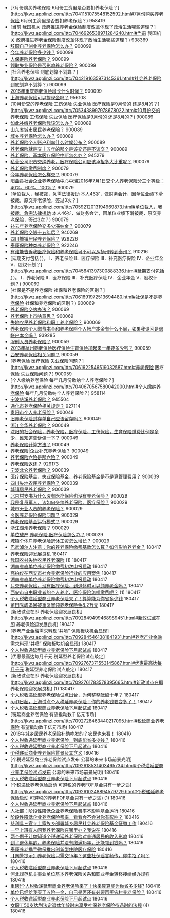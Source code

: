 - [7月份购买养老保险 6月份工资里是否要扣养老保险？](http://jkwz.applinzi.com/ittc/7041151075548152592.html#7月份购买养老保险 6月份工资里是否要扣养老保险？)  958419 
- [当前 我国机关 政府推进养老金保险制度改革体现了政治生活哪些道理？](http://jkwz.applinzi.com/ittc/7046926538971284240.html#当前 我国机关 政府推进养老金保险制度改革体现了政治生活哪些道理？)  938369 
- [辞职自己创业养老保险怎么办？](http://jkwz.applinzi.com/ittc/7046523663107490577.html#辞职自己创业养老保险怎么办？)  900099 
- [今年养老保险多少钱？](http://jkwz.applinzi.com/ittc/7047174628315759377.html#今年养老保险多少钱？)  900099 
- [人保寿险养老保险？](http://jkwz.applinzi.com/ittc/7045973360838705937.html#人保寿险养老保险？)  900099 
- [领取失业保险是否影响养老保险？](http://jkwz.applinzi.com/ittc/7046983671758717713.html#领取失业保险是否影响养老保险？)  900099 
- [社会养老保险 到底划算不划算？](http://jkwz.applinzi.com/ittc/7042191635973145361.html#社会养老保险 到底划算不划算？)  900099 
- [2016年重庆养老保险增长什么时候？](http://jkwz.applinzi.com/ittc/7042163538448089872.html#2016年重庆养老保险增长什么时候？)  900099 
- [上海养老保险可以提现金吗？](http://jkwz.applinzi.com/ittc/7041218592291422992.html#上海养老保险可以提现金吗？)  956108 
- [10月份交的养老保险 工伤保险 失业保险 医疗保险是9月份的 还是8月的？](http://jkwz.applinzi.com/ittc/7053438997978678022.html#10月份交的养老保险 工伤保险 失业保险 医疗保险是9月份的 还是8月的？)  900089 
- [如此补缴养老保险我该怎么办？](http://jkwz.applinzi.com/ittc/7053644311189521163.html#如此补缴养老保险我该怎么办？)  900089 
- [山东省城市居民养老保险？](http://jkwz.applinzi.com/ittc/7044362725952586513.html#山东省城市居民养老保险？)  900089 
- [城乡养老保险怎么办？](http://jkwz.applinzi.com/ittc/7043589284097950481.html#城乡养老保险怎么办？)  900089 
- [养老保险个人账户利率什么时候公布？](http://jkwz.applinzi.com/ittc/7052148886209053456.html#养老保险个人账户利率什么时候公布？)  900089 
- [养老保险就是交十五年的那个是该交还是不该交？](http://jkwz.applinzi.com/ittc/7044869217885618960.html#养老保险就是交十五年的那个是该交还是不该交？)  900089 
- [养老保险、基本医疗保险中断怎么办？](http://jkwz.applinzi.com/ittc/7045835517222978320.html#养老保险、基本医疗保险中断怎么办？)  945279 
- [私营公司职员交纳养老，医疗保险公司应该承担多大比重呢？](http://jkwz.applinzi.com/ittc/7054954458386023175.html#私营公司职员交纳养老，医疗保险公司应该承担多大比重呢？)  900079 
- [养老保险缴费制度？](http://jkwz.applinzi.com/ittc/7063024593520821008.html#养老保险缴费制度？)  900079 
- [今年养老保险怎么样交？](http://jkwz.applinzi.com/ittc/7044031949167919888.html#今年养老保险怎么样交？)  900079 
- [阳曲县社会企业养老保险中心中瑞2016年7月1日交个人养老保险分三个等级：40%、60%、100%？](http://jkwz.applinzi.com/ittc/7045316729532597009.html#阳曲县社会企业养老保险中心中瑞2016年7月1日交个人养老保险分三个等级：40%、60%、100%？)  900079 
- [单位裁人，我被裁，急需法律援助 本人46岁，做财务会计，因单位业绩下滑被裁，原交养老保险，签过3次？](http://jkwz.applinzi.com/ittc/7059212013194969873.html#单位裁人，我被裁，急需法律援助 本人46岁，做财务会计，因单位业绩下滑被裁，原交养老保险，签过3次？)  900079 
- [补去年养老保险交多少滞纳金？](http://jkwz.applinzi.com/ittc/7046334410603889425.html#补去年养老保险交多少滞纳金？)  900079 
- [养老保险交够十五年后？](http://jkwz.applinzi.com/ittc/7041762961809474321.html#养老保险交够十五年后？)  940269 
- [四川城镇居民养老保险？](http://jkwz.applinzi.com/ittc/7040738610834309904.html#四川城镇居民养老保险？)  929226 
- [泰康保险种类养老保险？](http://jkwz.applinzi.com/ittc/7046494940022965009.html#泰康保险种类养老保险？)  922246 
- [有谁能告诉我医疗保险和养老保险可不可以从扬州转到泰州？](http://jkwz.applinzi.com/ittc/7041595893562737425.html#有谁能告诉我医疗保险和养老保险可不可以从扬州转到泰州？)  910216 
- [延期支付包括( )。  Ⅰ．养老保险  Ⅱ．医疗保险  Ⅲ．补充医疗保险  Ⅳ．企业年金  Ⅴ．股权计划？](http://jkwz.applinzi.com/ittc/7045641397300888336.html#延期支付包括( )。  Ⅰ．养老保险  Ⅱ．医疗保险  Ⅲ．补充医疗保险  Ⅳ．企业年金  Ⅴ．股权计划？)  900069 
- [社保是不是养老保险 社保和养老保险的区别？](http://jkwz.applinzi.com/ittc/7061691972513694480.html#社保是不是养老保险 社保和养老保险的区别？)  900069 
- [养老保险交纳办法？](http://jkwz.applinzi.com/ittc/7056271118858453770.html#养老保险交纳办法？)  900069 
- [养老保险上市啥意思？](http://jkwz.applinzi.com/ittc/7061922319369241351.html#养老保险上市啥意思？)  900069 
- [失地农民养老保险和职工养老保险？](http://jkwz.applinzi.com/ittc/7045419944173372177.html#失地农民养老保险和职工养老保险？)  900069 
- [养老保险个人缴费本金和养老保险个人帐户本金有什么不同，如果我退回是退帐户本金吗？](http://jkwz.applinzi.com/ittc/7041531771840103185.html#养老保险个人缴费本金和养老保险个人帐户本金有什么不同，如果我退回是退帐户本金吗？)  939285 
- [服刑人员养老保险？](http://jkwz.applinzi.com/ittc/7044299414917612305.html#服刑人员养老保险？)  900059 
- [2013年杭州养老保险医疗保险生育保险加起来一年要多少钱？](http://jkwz.applinzi.com/ittc/7054113521770431238.html#2013年杭州养老保险医疗保险生育保险加起来一年要多少钱？)  900059 
- [西安养老保险相关问题？](http://jkwz.applinzi.com/ittc/7061452328274494215.html#西安养老保险相关问题？)  900059 
- [养老保险 医疗保险 失业保险问题？](http://jkwz.applinzi.com/ittc/7061622546519032587.html#养老保险 医疗保险 失业保险问题？)  900059 
- [个人缴纳养老保险 每年几月份缴纳个人养老保险？](http://jkwz.applinzi.com/ittc/7040670567580042000.html#个人缴纳养老保险 每年几月份缴纳个人养老保险？)  958114 
- [宁波慈溪养老保险？](http://jkwz.applinzi.com/ittc/7041478267490534161.html#宁波慈溪养老保险？)  945504 
- [通化市养老保险相关规定？](http://jkwz.applinzi.com/ittc/7046151452299363089.html#通化市养老保险相关规定？)  927114 
- [贵阳市个人养老保险？](http://jkwz.applinzi.com/ittc/7044431698706563856.html#贵阳市个人养老保险？)  900049 
- [旧养老保险封存单自己应该留存吗？](http://jkwz.applinzi.com/ittc/7043718504274985744.html#旧养老保险封存单自己应该留存吗？)  900049 
- [浙江金华养老保险？](http://jkwz.applinzi.com/ittc/7043452608608469776.html#浙江金华养老保险？)  900049 
- [沈阳的社会保险，养老保险，医疗保险，工伤保险，生育保险缴费比例是多少，谁知道告诉偶一下？](http://jkwz.applinzi.com/ittc/7057093519213085451.html#沈阳的社会保险，养老保险，医疗保险，工伤保险，生育保险缴费比例是多少，谁知道告诉偶一下？)  900049 
- [养老保险计算方法？](http://jkwz.applinzi.com/ittc/7051528205641450257.html#养老保险计算方法？)  900049 
- [养老保险|企业补充养老保险？](http://jkwz.applinzi.com/ittc/7047728848983032593.html#养老保险|企业补充养老保险？)  900049 
- [养老保险六险是那六险？](http://jkwz.applinzi.com/ittc/7044697034219586320.html#养老保险六险是那六险？)  900049 
- [养老保险返还？](http://jkwz.applinzi.com/ittc/7040258720104186640.html#养老保险返还？)  929173 
- [宁波北仑养老保险？](http://jkwz.applinzi.com/ittc/7053804294849954566.html#宁波北仑养老保险？)  900039 
- [医疗保险基金，失业保险基金，养老保险基金是不是算管理费用？](http://jkwz.applinzi.com/ittc/7056015220151943947.html#医疗保险基金，失业保险基金，养老保险基金是不是算管理费用？)  900039 
- [四川失地农民养老保险？](http://jkwz.applinzi.com/ittc/7046112559067824913.html#四川失地农民养老保险？)  900039 
- [城镇居民养老保险？](http://jkwz.applinzi.com/ittc/7075216863867175686.html#城镇居民养老保险？)  900039 
- [北京村支书为什么没有医疗保险也没有养老保险？](http://jkwz.applinzi.com/ittc/7042265576112653072.html#北京村支书为什么没有医疗保险也没有养老保险？)  900029 
- [我是复员军人，该如何交纳养老保险、医疗保险？](http://jkwz.applinzi.com/ittc/7045299705133662993.html#我是复员军人，该如何交纳养老保险、医疗保险？)  900029 
- [城市无业人员的养老保险？](http://jkwz.applinzi.com/ittc/7051533110158557968.html#城市无业人员的养老保险？)  900029 
- [乡医养老保险保险问题？](http://jkwz.applinzi.com/ittc/7053396165293245201.html#乡医养老保险保险问题？)  900029 
- [养老保险基金运行模式？](http://jkwz.applinzi.com/ittc/7059372551778599696.html#养老保险基金运行模式？)  900029 
- [浙江湖州养老保险？](http://jkwz.applinzi.com/ittc/7053401686964437771.html#浙江湖州养老保险？)  900029 
- [单位破产,养老保险.医疗保险怎么办？](http://jkwz.applinzi.com/ittc/7044133202757681936.html#单位破产,养老保险.医疗保险怎么办？)  900029 
- [城镇个体户养老保险退休工资怎么增长？](http://jkwz.applinzi.com/ittc/7059967375607071494.html#城镇个体户养老保险退休工资怎么增长？)  900029 
- [巴彦淖尔人注意：你的养老保险缴费基数怎么算？如何影响养老金？](http://jkwz.applinzi.com/ittc/7092961371325203473.html#巴彦淖尔人注意：你的养老保险缴费基数怎么算？如何影响养老金？)  180417 
- [养老保险迎发展良机](http://jkwz.applinzi.com/ittc/7092937250876949521.html#养老保险迎发展良机)  180417 
- [我国农村失地农民养老保险](http://jkwz.applinzi.com/ittc/7092913738128819211.html#我国农村失地农民养老保险) (1) 180417 
- [湖南省直单位养老保险缴费初次申报启动](http://jkwz.applinzi.com/ittc/7092899128541709319.html#湖南省直单位养老保险缴费初次申报启动)  180417 
- [高拍仪在西安市社会养老保险行业的应用案例](http://jkwz.applinzi.com/ittc/7092891208852702218.html#高拍仪在西安市社会养老保险行业的应用案例)  180417 
- [湖南省直单位养老保险缴费初次申报启动](http://jkwz.applinzi.com/ittc/7092879798257058826.html#湖南省直单位养老保险缴费初次申报启动)  180417 
- [只交养老保险，没有医疗保险，到退休时可以领养老金吗？](http://jkwz.applinzi.com/ittc/7092877400755143691.html#只交养老保险，没有医疗保险，到退休时可以领养老金吗？)  180417 
- [西安市自由职业者的个人养老、医疗保险怎样缴费呢？](http://jkwz.applinzi.com/ittc/7092868571233518599.html#西安市自由职业者的个人养老、医疗保险怎样缴费呢？) (1) 180417 
- [个人税收递延型商业养老保险来了！算算能为你省多少钱](http://jkwz.applinzi.com/ittc/7092864316409906193.html#个人税收递延型商业养老保险来了！算算能为你省多少钱)  180417 
- [莆田秀屿追回被重复冒领养老保险金8.2万元](http://jkwz.applinzi.com/ittc/7092860354306769927.html#莆田秀屿追回被重复冒领养老保险金8.2万元)  180417 
- [新政试点在即 养老保险迎发展良机](http://jkwz.applinzi.com/ittc/7092849499468989451.html#新政试点在即 养老保险迎发展良机)  180417 
- [养老产业金融需求料现“井喷” 保险板块机会显现](http://jkwz.applinzi.com/ittc/7092845461381841931.html#养老产业金融需求料现“井喷” 保险板块机会显现)  180417 
- [个人税收递延型商业养老保险下月起试点](http://jkwz.applinzi.com/ittc/7092826928614736906.html#个人税收递延型商业养老保险下月起试点)  180417 
- [优惠最高达每月千元 税延型养老保险试点敲定](http://jkwz.applinzi.com/ittc/7092767371553145867.html#优惠最高达每月千元 税延型养老保险试点敲定)  180417 
- [新政试点在即 养老保险迎发展良机](http://jkwz.applinzi.com/ittc/7092761783578395665.html#新政试点在即 养老保险迎发展良机) (1) 180417 
- [个人税收递延型养老保险试点出台，为何整整酝酿十年？](http://jkwz.applinzi.com/ittc/7092761697960068107.html#个人税收递延型养老保险试点出台，为何整整酝酿十年？)  180417 
- [5月1日起，上海试点个人税延养老保险！你的养老钱要变多了！](http://jkwz.applinzi.com/ittc/7092733489340482570.html#5月1日起，上海试点个人税延养老保险！你的养老钱要变多了！)  180417 
- [个人税收递延型商业养老保险下月起试点](http://jkwz.applinzi.com/ittc/7092728593958568966.html#个人税收递延型商业养老保险下月起试点)  180417 
- [税延商业养老保险  有望撬动数千亿元市场](http://jkwz.applinzi.com/ittc/7092728463440217095.html#税延商业养老保险  有望撬动数千亿元市场)  180417 
- [2018年城乡居民养老保险补助咋发的？农民也来看！](http://jkwz.applinzi.com/ittc/7092712441723225105.html#2018年城乡居民养老保险补助咋发的？农民也来看！)  180416 
- [个人税收递延型商业养老保险，到底能省多少钱？](http://jkwz.applinzi.com/ittc/7092635403423319047.html#个人税收递延型商业养老保险，到底能省多少钱？)  180416 
- [个人税收递延型商业养老保险下月起试点](http://jkwz.applinzi.com/ittc/7092628565214626832.html#个人税收递延型商业养老保险下月起试点)  180416 
- [个税递延商业养老保险背景及其含义](http://jkwz.applinzi.com/ittc/7092618543537587207.html#个税递延商业养老保险背景及其含义)  180416 
- [个税递延型商业养老保险试点发布 公募的未来市场前景光明](http://jkwz.applinzi.com/ittc/7092618531403465734.html#个税递延型商业养老保险试点发布 公募的未来市场前景光明)  180416 
- [个人税收递延型商业养老保险下月起试点](http://jkwz.applinzi.com/ittc/7092610667406427146.html#个人税收递延型商业养老保险下月起试点)  180416 
- [个税递延养老保险启动 可避税的养老FOF基金只有一步之遥](http://jkwz.applinzi.com/ittc/7092610248894579729.html#个税递延养老保险启动 可避税的养老FOF基金只有一步之遥) (1) 180416 
- [个人税收递延型商业养老保险下月起试点](http://jkwz.applinzi.com/ittc/7092607459892134923.html#个人税收递延型商业养老保险下月起试点)  180416 
- [人社部：阶段性降低企业养老保险费率不影响基金运行](http://jkwz.applinzi.com/ittc/7092607173035295761.html#人社部：阶段性降低企业养老保险费率不影响基金运行)  180416 
- [阶段性降低企业养老保险费率，看看会不会对你有影响？](http://jkwz.applinzi.com/ittc/7092607173056267281.html#阶段性降低企业养老保险费率，看看会不会对你有影响？)  180416 
- [慈利县三官寺土家族乡部署城乡居民社会养老保险基金征缴工作](http://jkwz.applinzi.com/ittc/7092606554576782346.html#慈利县三官寺土家族乡部署城乡居民社会养老保险基金征缴工作)  180416 
- [一早上班有人问我养老保险在哪里办？我说在](http://jkwz.applinzi.com/ittc/7092600704328008715.html#一早上班有人问我养老保险在哪里办？我说在)  180416 
- [两个例子让你知道个税递延养老保险对普通居民的收入影响](http://jkwz.applinzi.com/ittc/7092600820166296592.html#两个例子让你知道个税递延养老保险对普通居民的收入影响)  180416 
- [到了退休年龄，养老保险并没有缴满15年，还能领到钱吗？](http://jkwz.applinzi.com/ittc/7092596645692965904.html#到了退休年龄，养老保险并没有缴满15年，还能领到钱吗？)  180416 
- [泰康养老携手微保推出创新型住院医疗保险](http://jkwz.applinzi.com/ittc/7092596165243831312.html#泰康养老携手微保推出创新型住院医疗保险)  180416 
- [【网警提示】养老保险只需交15年？这些社保谣言频传，你中招了吗？](http://jkwz.applinzi.com/ittc/7092591006472209415.html#【网警提示】养老保险只需交15年？这些社保谣言频传，你中招了吗？)  180416 
- [个人税收递延型商业养老保险下月起试点](http://jkwz.applinzi.com/ittc/7092574496982828049.html#个人税收递延型商业养老保险下月起试点)  180416 
- [河北规范机关事业单位基本养老保险关系和职业年金转移接续经办规程](http://jkwz.applinzi.com/ittc/7092573886304748550.html#河北规范机关事业单位基本养老保险关系和职业年金转移接续经办规程)  180416 
- [重磅!个人税收递延型商业养老保险来了！快来算算能为你省多少钱?](http://jkwz.applinzi.com/ittc/7092539150500889606.html#重磅!个人税收递延型商业养老保险来了！快来算算能为你省多少钱?)  180416 
- [单位已经给我买了五险一金，自己是否还有必要再买农村养老保险？](http://jkwz.applinzi.com/ittc/7092536636175025162.html#单位已经给我买了五险一金，自己是否还有必要再买农村养老保险？)  180416 
- [个人税收递延型商业养老保险下月起试点](http://jkwz.applinzi.com/ittc/7092535268236329995.html#个人税收递延型商业养老保险下月起试点)  180416 
- [女职工50岁达到法定退休年龄时末享受社保养老保险待遇时的法规](http://jkwz.applinzi.com/ittc/7092534662293619722.html#女职工50岁达到法定退休年龄时末享受社保养老保险待遇时的法规) (4) 180416 

